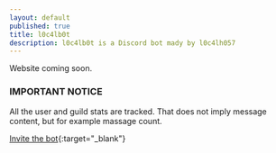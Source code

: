 ```yaml
---
layout: default
published: true
title: l0c4lb0t
description: l0c4lb0t is a Discord bot mady by l0c4lh057
---
```

Website coming soon.

### IMPORTANT NOTICE
All the user and guild stats are tracked. That does not imply message content, but for example massage count.

[Invite the bot](https://discordapp.com/oauth2/authorize?client_id=516976969867460630&permissions=2146958591&scope=bot){:target="_blank"}